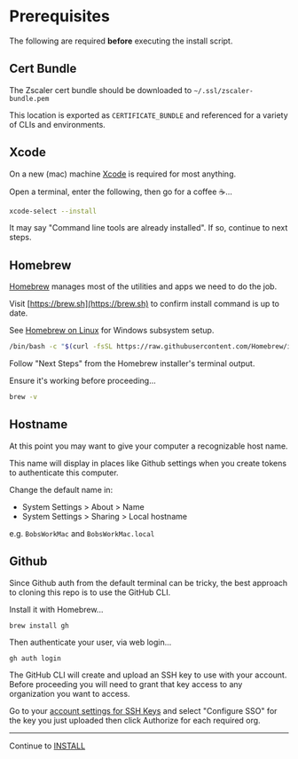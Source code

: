 [Homebrew]: https://docs.brew.sh/
[Xcode]: https://developer.apple.com/xcode/

# Prerequisites

The following are required **before** executing the install script.

## Cert Bundle

The Zscaler cert bundle should be downloaded to `~/.ssl/zscaler-bundle.pem`

This location is exported as `CERTIFICATE_BUNDLE` and referenced for a variety of CLIs and environments.

## Xcode

On a new (mac) machine [Xcode][Xcode] is required for most anything.

Open a terminal, enter the following, then go for a coffee ☕...

```sh
xcode-select --install
```

It may say "Command line tools are already installed". If so, continue to next steps.

## Homebrew

[Homebrew][Homebrew] manages most of the utilities and apps we need to do the job.

Visit [https://brew.sh](https://brew.sh) to confirm install command is up to date.

See [Homebrew on Linux](https://docs.brew.sh/Homebrew-on-Linux) for Windows subsystem setup.

```sh
/bin/bash -c "$(curl -fsSL https://raw.githubusercontent.com/Homebrew/install/master/install.sh)"
```

Follow "Next Steps" from the Homebrew installer's terminal output.

Ensure it's working before proceeding...

```sh
brew -v
```

## Hostname

At this point you may want to give your computer a recognizable host name.

This name will display in places like Github settings when you create tokens to authenticate this computer.

Change the default name in:
- System Settings > About > Name
- System Settings > Sharing > Local hostname

e.g. `BobsWorkMac` and `BobsWorkMac.local`

## Github

Since Github auth from the default terminal can be tricky, the best approach to cloning this repo is to use the GitHub CLI.

Install it with Homebrew...

```
brew install gh
```

Then authenticate your user, via web login...

```
gh auth login
```

The GitHub CLI will create and upload an SSH key to use with your account. Before proceeding you
will need to grant that key access to any organization you want to access.

Go to your [account settings for SSH Keys](https://github.com/settings/keys) and select "Configure
SSO" for the key you just uploaded then click Authorize for each required org.

---
Continue to [INSTALL](./INSTALL.md)
